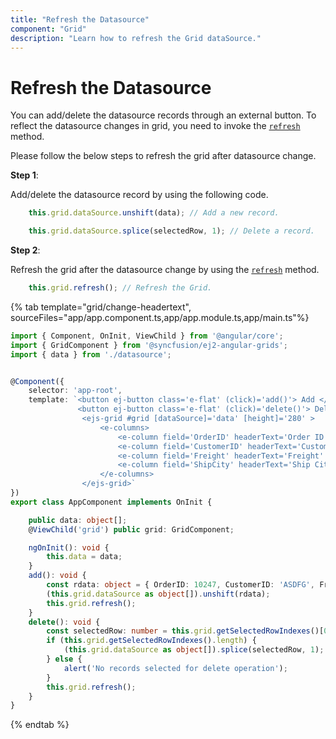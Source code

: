 ```yaml
---
title: "Refresh the Datasource"
component: "Grid"
description: "Learn how to refresh the Grid dataSource."
---
```


# Refresh the Datasource

You can add/delete the datasource records through an external button. To reflect the datasource changes in grid,
you need to invoke the [`refresh`](../../api/grid/#refresh) method.

Please follow the below steps to refresh the grid after datasource change.

**Step 1**:

Add/delete the datasource record by using the following code.

```typescript
    this.grid.dataSource.unshift(data); // Add a new record.

    this.grid.dataSource.splice(selectedRow, 1); // Delete a record.

```

**Step 2**:

Refresh the grid after the datasource change by using the [`refresh`](../../api/grid/#refresh) method.

```typescript
    this.grid.refresh(); // Refresh the Grid.

```

{% tab template="grid/change-headertext", sourceFiles="app/app.component.ts,app/app.module.ts,app/main.ts"%}

```typescript
import { Component, OnInit, ViewChild } from '@angular/core';
import { GridComponent } from '@syncfusion/ej2-angular-grids';
import { data } from './datasource';


@Component({
    selector: 'app-root',
    template: `<button ej-button class='e-flat' (click)='add()'> Add </button>
               <button ej-button class='e-flat' (click)='delete()'> Delete </button>
                <ejs-grid #grid [dataSource]='data' [height]='280' >
                    <e-columns>
                        <e-column field='OrderID' headerText='Order ID' textAlign='Right' width=90></e-column>
                        <e-column field='CustomerID' headerText='Customer ID' width=120></e-column>
                        <e-column field='Freight' headerText='Freight' textAlign='Right' format='C2' width=90></e-column>
                        <e-column field='ShipCity' headerText='Ship City' width=120 ></e-column>
                    </e-columns>
                </ejs-grid>`
})
export class AppComponent implements OnInit {

    public data: object[];
    @ViewChild('grid') public grid: GridComponent;

    ngOnInit(): void {
        this.data = data;
    }
    add(): void {
        const rdata: object = { OrderID: 10247, CustomerID: 'ASDFG', Freight: 40.4, OrderDate: new Date(8367642e5) };
        (this.grid.dataSource as object[]).unshift(rdata);
        this.grid.refresh();
    }
    delete(): void {
        const selectedRow: number = this.grid.getSelectedRowIndexes()[0];
        if (this.grid.getSelectedRowIndexes().length) {
            (this.grid.dataSource as object[]).splice(selectedRow, 1);
        } else {
            alert('No records selected for delete operation');
        }
        this.grid.refresh();
    }
}

```

{% endtab %}
